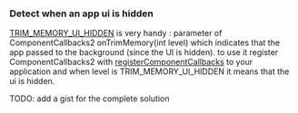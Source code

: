 
### Detect when an app ui is hidden

[TRIM_MEMORY_UI_HIDDEN](http://developer.android.com/reference/android/content/ComponentCallbacks2.html#TRIM_MEMORY_UI_HIDDEN) is very handy : parameter of ComponentCallbacks2 onTrimMemory(int level) which indicates that the app passed to the background (since the UI is hidden).
to use it register ComponentCallbacks2 with [registerComponentCallbacks](http://developer.android.com/reference/android/app/Application.html#registerComponentCallbacks(android.content.ComponentCallbacks)) to your application and when level is TRIM_MEMORY_UI_HIDDEN it means that the ui is hidden.

TODO: add a gist for the complete solution

